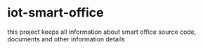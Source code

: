 # iot-smart-office
this project keeps all information about smart office source code, documents and other information details
